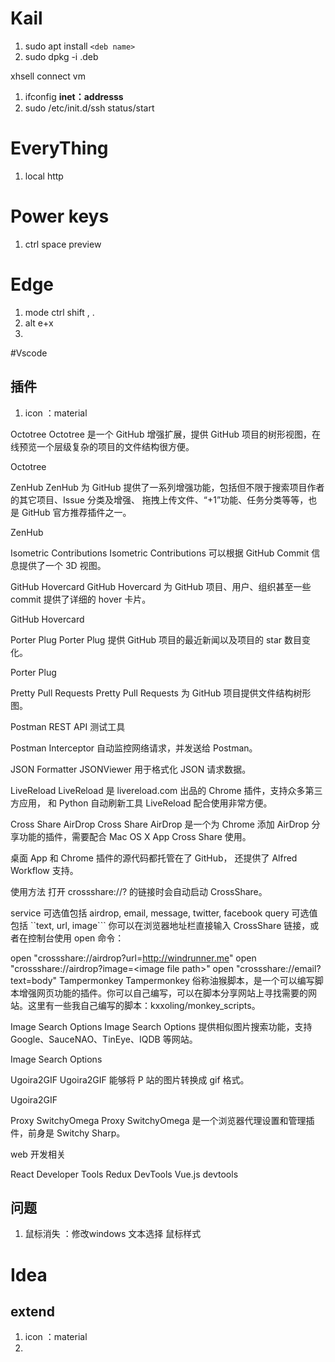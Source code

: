 # Kail

1. sudo apt install `<deb name>`
2. sudo dpkg -i .deb

xhsell connect vm

1. ifconfig **inet：addresss**
2. sudo /etc/init.d/ssh status/start

# EveryThing

1. local http

# Power keys

1. ctrl space preview

# Edge

1. mode ctrl shift , .
2. alt e+x
3.

#Vscode
## 插件
1. icon ：material

Octotree
Octotree 是一个 GitHub 增强扩展，提供 GitHub 项目的树形视图，在线预览一个层级复杂的项目的文件结构很方便。

Octotree

ZenHub
ZenHub 为 GitHub 提供了一系列增强功能，包括但不限于搜索项目作者的其它项目、Issue 分类及增强、 拖拽上传文件、“+1”功能、任务分类等等，也是 GitHub 官方推荐插件之一。

ZenHub

Isometric Contributions
Isometric Contributions 可以根据 GitHub Commit 信息提供了一个 3D 视图。

GitHub Hovercard
GitHub Hovercard 为 GitHub 项目、用户、组织甚至一些 commit 提供了详细的 hover 卡片。

GitHub Hovercard

Porter Plug
Porter Plug 提供 GitHub 项目的最近新闻以及项目的 star 数目变化。

Porter Plug

Pretty Pull Requests
Pretty Pull Requests 为 GitHub 项目提供文件结构树形图。

Postman
REST API 测试工具

Postman Interceptor
自动监控网络请求，并发送给 Postman。

JSON Formatter
JSONViewer 用于格式化 JSON 请求数据。

LiveReload
LiveReload 是 livereload.com 出品的 Chrome 插件，支持众多第三方应用， 和 Python 自动刷新工具 LiveReload 配合使用非常方便。

Cross Share AirDrop
Cross Share AirDrop 是一个为 Chrome 添加 AirDrop 分享功能的插件，需要配合 Mac OS X App Cross Share 使用。

桌面 App 和 Chrome 插件的源代码都托管在了 GitHub， 还提供了 Alfred Workflow 支持。

使用方法
打开 crossshare://<service>?<query> 的链接时会自动启动 CrossShare。

service 可选值包括 airdrop, email, message, twitter, facebook
query 可选值包括 ``text, url, image```
你可以在浏览器地址栏直接输入 CrossShare 链接，或者在控制台使用 open 命令：

open "crossshare://airdrop?url=http://windrunner.me"
open "crossshare://airdrop?image=\<image file path\>"
open "crossshare://email?text=body"
Tampermonkey
Tampermonkey 俗称油猴脚本，是一个可以编写脚本增强网页功能的插件。你可以自己编写，可以在脚本分享网站上寻找需要的网站。这里有一些我自己编写的脚本：kxxoling/monkey_scripts。

Image Search Options
Image Search Options 提供相似图片搜索功能，支持 Google、SauceNAO、TinEye、IQDB 等网站。

Image Search Options

Ugoira2GIF
Ugoira2GIF 能够将 P 站的图片转换成 gif 格式。

Ugoira2GIF

Proxy SwitchyOmega
Proxy SwitchyOmega 是一个浏览器代理设置和管理插件，前身是 Switchy Sharp。

web 开发相关

React Developer Tools   Redux DevTools   Vue.js devtools



## 问题
1. 鼠标消失 ：修改windows 文本选择 鼠标样式

# Idea
## extend
1. icon ：material
2. 
